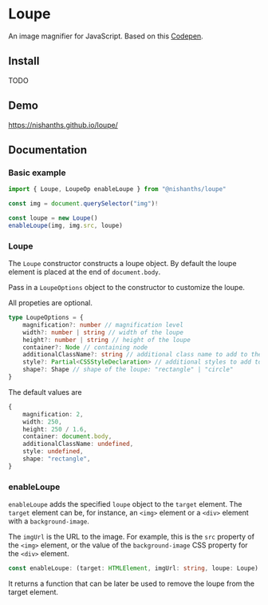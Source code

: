 # Loupe

An image magnifier for JavaScript. Based on this [Codepen](https://codepen.io/pixelacorn/pen/eNObea).

## Install

TODO

## Demo

https://nishanths.github.io/loupe/

## Documentation

### Basic example

```typescript
import { Loupe, LoupeOp enableLoupe } from "@nishanths/loupe"

const img = document.querySelector("img")!

const loupe = new Loupe()
enableLoupe(img, img.src, loupe)
```

### Loupe

The `Loupe` constructor constructs a loupe object. By default the loupe element
is placed at the end of `document.body`.

Pass in a `LoupeOptions` object to the constructor to customize the loupe.

All propeties are optional.

```typescript
type LoupeOptions = {
	magnification?: number // magnification level
	width?: number | string // width of the loupe
	height?: number | string // height of the loupe
	container?: Node // containing node
	additionalClassName?: string // additional class name to add to the loupe element
	style?: Partial<CSSStyleDeclaration> // additional styles to add to the loupe element
	shape?: Shape // shape of the loupe: "rectangle" | "circle"
}
```

The default values are

```typescript
{
	magnification: 2,
	width: 250,
	height: 250 / 1.6,
	container: document.body,
	additionalClassName: undefined,
	style: undefined,
	shape: "rectangle",
}
```

### enableLoupe

`enableLoupe` adds the specified `loupe` object to the `target` element. The `target`
element can be, for instance, an `<img>` element or a `<div>` element with a
`background-image`.

The `imgUrl` is the URL to the image. For example, this is the `src` property
of the `<img>` element, or the value of the `background-image` CSS property for
the `<div>` element.

```typescript
const enableLoupe: (target: HTMLElement, imgUrl: string, loupe: Loupe) => () => void;
```

It returns a function that can be later be used to remove the loupe from the target
element.

